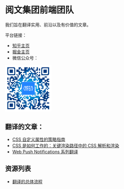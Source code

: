 
# 阅文集团前端团队
我们旨在翻译实用、前沿以及有价值的文章。

平台链接：
- [知乎主页](https://www.zhihu.com/org/yue-wen-ji-tuan-qian-duan-tuan-dui)
- [掘金主页](https://juejin.im/user/5acb247951882555712ca8ee)
- 微信公众号：
<img src="./images/公众号二维码.png" width="30%" alt="公众号二维码" >

## 翻译的文章：

- [CSS 自定义属性的策略指南](https://github.com/yued-fe/y-translation/blob/master/todo/A%20Strategy%20Guide%20To%20CSS%20Custom%20Properties.md)
- [CSS 是如何工作的：关键渲染路径中的 CSS 解析和渲染](https://github.com/yued-fe/y-translation/blob/master/todo/how-css-works-parsing-painting-css-in-the-critical-rendering-path.md)
- [Web Push Notifications 系列翻译](https://github.com/yued-fe/y-translation/blob/master/en/web-push-notifications/introduction.md)


## 资源列表
- [翻译的总体流程](https://github.com/yued-fe/y-translation/blob/master/doc/翻译的总体流程.md)
